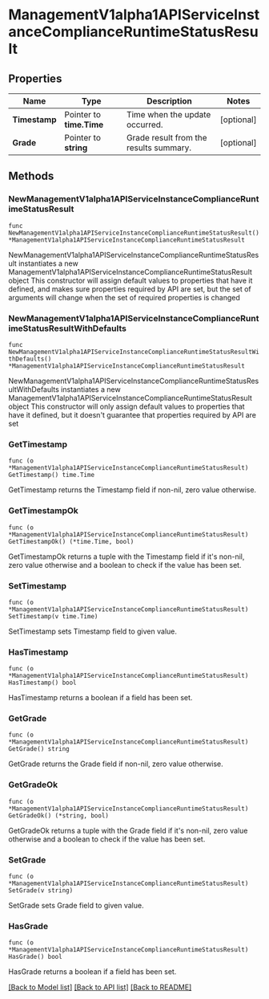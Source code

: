 # ManagementV1alpha1APIServiceInstanceComplianceRuntimeStatusResult

## Properties

Name | Type | Description | Notes
------------ | ------------- | ------------- | -------------
**Timestamp** | Pointer to **time.Time** | Time when the update occurred. | [optional] 
**Grade** | Pointer to **string** | Grade result from the results summary. | [optional] 

## Methods

### NewManagementV1alpha1APIServiceInstanceComplianceRuntimeStatusResult

`func NewManagementV1alpha1APIServiceInstanceComplianceRuntimeStatusResult() *ManagementV1alpha1APIServiceInstanceComplianceRuntimeStatusResult`

NewManagementV1alpha1APIServiceInstanceComplianceRuntimeStatusResult instantiates a new ManagementV1alpha1APIServiceInstanceComplianceRuntimeStatusResult object
This constructor will assign default values to properties that have it defined,
and makes sure properties required by API are set, but the set of arguments
will change when the set of required properties is changed

### NewManagementV1alpha1APIServiceInstanceComplianceRuntimeStatusResultWithDefaults

`func NewManagementV1alpha1APIServiceInstanceComplianceRuntimeStatusResultWithDefaults() *ManagementV1alpha1APIServiceInstanceComplianceRuntimeStatusResult`

NewManagementV1alpha1APIServiceInstanceComplianceRuntimeStatusResultWithDefaults instantiates a new ManagementV1alpha1APIServiceInstanceComplianceRuntimeStatusResult object
This constructor will only assign default values to properties that have it defined,
but it doesn't guarantee that properties required by API are set

### GetTimestamp

`func (o *ManagementV1alpha1APIServiceInstanceComplianceRuntimeStatusResult) GetTimestamp() time.Time`

GetTimestamp returns the Timestamp field if non-nil, zero value otherwise.

### GetTimestampOk

`func (o *ManagementV1alpha1APIServiceInstanceComplianceRuntimeStatusResult) GetTimestampOk() (*time.Time, bool)`

GetTimestampOk returns a tuple with the Timestamp field if it's non-nil, zero value otherwise
and a boolean to check if the value has been set.

### SetTimestamp

`func (o *ManagementV1alpha1APIServiceInstanceComplianceRuntimeStatusResult) SetTimestamp(v time.Time)`

SetTimestamp sets Timestamp field to given value.

### HasTimestamp

`func (o *ManagementV1alpha1APIServiceInstanceComplianceRuntimeStatusResult) HasTimestamp() bool`

HasTimestamp returns a boolean if a field has been set.

### GetGrade

`func (o *ManagementV1alpha1APIServiceInstanceComplianceRuntimeStatusResult) GetGrade() string`

GetGrade returns the Grade field if non-nil, zero value otherwise.

### GetGradeOk

`func (o *ManagementV1alpha1APIServiceInstanceComplianceRuntimeStatusResult) GetGradeOk() (*string, bool)`

GetGradeOk returns a tuple with the Grade field if it's non-nil, zero value otherwise
and a boolean to check if the value has been set.

### SetGrade

`func (o *ManagementV1alpha1APIServiceInstanceComplianceRuntimeStatusResult) SetGrade(v string)`

SetGrade sets Grade field to given value.

### HasGrade

`func (o *ManagementV1alpha1APIServiceInstanceComplianceRuntimeStatusResult) HasGrade() bool`

HasGrade returns a boolean if a field has been set.


[[Back to Model list]](../README.md#documentation-for-models) [[Back to API list]](../README.md#documentation-for-api-endpoints) [[Back to README]](../README.md)


